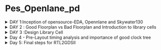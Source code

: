 # Pes_Openlane_pd
<details>
<summary>DAY 1:Inception of opensource-EDA, Opennlane and Skywater130</summary>
<br>
	
[](https://github.com/udayM-design/Pes_Openlane_pd)
#### Skywater-130 PDK

![image](https://github.com/udayM-design/Pes_Openlane_pd/assets/93391726/828dc501-b87a-4439-9fa1-ac94fd662d6b)
#### Invoking OpenLane
![image](https://github.com/udayM-design/Pes_Openlane_pd/assets/93391726/f3c211f1-4b0f-4774-ba75-e65627cabf3b)
```                        
flow.tcl is the file that contains the script to run the designs
```
#### Designs presnt in openalne and Heirarchy in a Design
![image](https://github.com/udayM-design/Pes_Openlane_pd/assets/93391726/994104a5-2bed-45e4-9d16-4a2058a484d6)
```
Src folder - Contains verilog files and sdc constraint files
Config.tcl files - Design specific configuration switches used by OpenLANE
```
#### Config file example content
![image](https://github.com/udayM-design/Pes_Openlane_pd/assets/93391726/1db112a3-658d-4c7d-80f9-8b7e1e3c251b)
### Prepare the design for the flow
![image](https://github.com/udayM-design/Pes_Openlane_pd/assets/93391726/bb81518c-69a6-478f-948c-62deeda86b34)
#### Synthesis
```
run_synthesis
```
![image](https://github.com/udayM-design/Pes_Openlane_pd/assets/93391726/0d19e7b4-4010-4bb4-8a54-a7ba66ddc7dc)
</details>

<details>
<summary>DAY 2 : Good Floorplan vs Bad Floorplan and Introduction to library cells</summary>
<br>

#### Floorplan

```
run_floorplan
```
![image](https://github.com/udayM-design/Pes_Openlane_pd/assets/93391726/30104183-7a5f-4283-9444-a341d498ae66)

Changes made in the config.tcl for floorplan purpose:

![image](https://github.com/udayM-design/Pes_Openlane_pd/assets/93391726/6e49ff78-1172-4c66-b2a2-81906c946da7)

Now in openlane, enter run_floorplan and the results will be updated at the runs folder

![image](https://github.com/udayM-design/Pes_Openlane_pd/assets/93391726/654df32b-fbcf-44c5-b46e-8287262dae73)

```
 magic -T /home/vsduser/Desktop/work/tools/openlane_working_dir/pdks/sky130A/libs.tech/magic/sky130A.tech lef read ../../tmp/merged.lef def read picorv32a.floorplan.def &
```

![image](https://github.com/udayM-design/Pes_Openlane_pd/assets/93391726/38d2ab84-c009-45ad-924b-2f54dddba8eb)

```
run_placement
```

![image](https://github.com/udayM-design/Pes_Openlane_pd/assets/93391726/63f6e5e4-0bd8-407b-9c10-25fabf38b0a3)
</details>


<details>
<summary>DAY 3 :Design Library Cell</summary>
<br>

#### Inverter Layout using Magic
```
git clone https://github.com/nickson-jose/vsdstdcelldesign.git
/Desktop/work/tools/openlane_working_dir/openlane/vsdstdcelldesign$ magic -T sky13A.tech sky130_inv.mag 
```
![day3_1](https://github.com/udayM-design/Pes_Openlane_pd/assets/93391726/3ca5df5d-a2f2-4467-8722-c8c353057d57)
![day3_2](https://github.com/udayM-design/Pes_Openlane_pd/assets/93391726/152829db-9b45-429d-9a79-f099779be2ea)

#### DRC Check
![Screenshot from 2023-09-16 21-37-22](https://github.com/udayM-design/Pes_Openlane_pd/assets/93391726/bfc82e43-3ca1-4178-a2e5-9d4ad476194e)

#### Extracting PEX to SPICE with MAGIC
![Screenshot from 2023-09-16 21-39-52](https://github.com/udayM-design/Pes_Openlane_pd/assets/93391726/c23cffc4-e40b-4185-b20d-1309b23cf6c8)
![Screenshot from 2023-09-16 21-41-28](https://github.com/udayM-design/Pes_Openlane_pd/assets/93391726/0b800af2-fe8e-45ca-a67b-332003af9512)

#### Grid Size
![Screenshot from 2023-09-16 21-44-24](https://github.com/udayM-design/Pes_Openlane_pd/assets/93391726/f28d6bae-7ad2-47e1-a978-79925720649b)

![Screenshot from 2023-09-16 21-44-38](https://github.com/udayM-design/Pes_Openlane_pd/assets/93391726/2d8f1392-be1d-46a2-91e2-31beb2aed309)

#### Modified Spice netlist
![Screenshot from 2023-09-16 21-46-37](https://github.com/udayM-design/Pes_Openlane_pd/assets/93391726/0026879d-8380-456d-a515-8e14fc45535d)
![Screenshot from 2023-09-16 21-47-25](https://github.com/udayM-design/Pes_Openlane_pd/assets/93391726/f8724ea2-5567-4b6b-bdff-0f311fd3b379)
![Screenshot from 2023-09-16 21-47-51](https://github.com/udayM-design/Pes_Openlane_pd/assets/93391726/f92fd164-047f-4f4a-9e6f-d43d123d5cd7)


```
The results obtained from the graph are :

    Rise Transition : 0.0395ns
    Fall transition : 0.0282ns
    Cell Rise delay : 0.03598ns
    Cell fall delay : 0.0483ns
```

</details>

<details>
<summary>Day 4 - Pre-Layout timing analysis and importance of good clock tree</summary>
<br>

#### Extraction of LEF
```
The track.info file can be found within the following directory path: ~/Desktop/work/tools/openlane_working_dir/pdks/sky130A/libs.tech/openlane/sky130fd_sc_hd/tracks.info
less track.info
```
![Screenshot from 2023-09-17 21-12-00](https://github.com/udayM-design/Pes_Openlane_pd/assets/93391726/c5924e71-705e-4a46-bc4f-aa016a42492f)

####  Setting grid values using above file info
```
grid 0.46um 0.34um 0.23um 0.17um
```
![Screenshot from 2023-09-17 21-13-43](https://github.com/udayM-design/Pes_Openlane_pd/assets/93391726/69ad4a51-cefa-467e-aac4-3659fe79a65d)

##### Layout view after setting grid info 
![Screenshot from 2023-09-17 21-14-52](https://github.com/udayM-design/Pes_Openlane_pd/assets/93391726/ace8162b-8276-4d6e-9a9e-4cc38a6b6bc8)

### LEF Generation
```
save sky130_vsdinv.mag
```
![Screenshot from 2023-09-17 21-16-43](https://github.com/udayM-design/Pes_Openlane_pd/assets/93391726/978a7939-d8f2-4adb-a786-b75411a9cfb5)
```
magic -T sky130A.tech sky130_vsdinv.mag &
```
![Screenshot from 2023-09-17 21-21-45](https://github.com/udayM-design/Pes_Openlane_pd/assets/93391726/1fff814a-8c91-4f3c-b2ec-2503c45a41c7)

```
lef write
```
![Screenshot from 2023-09-17 21-22-52](https://github.com/udayM-design/Pes_Openlane_pd/assets/93391726/3904bd70-f5fd-47e7-898c-01ca935aee28)

#### Plug the generated lef file into PICORV32a
```
vim sky130_vsdinv.lef
```
![Screenshot from 2023-09-17 21-24-27](https://github.com/udayM-design/Pes_Openlane_pd/assets/93391726/10081422-2ea8-48dc-961d-c3425ec3bd1d)

```
cp sky130_vsdinv.lef /home/vsduser/Desktop/work/tools/openlane_working_dir/designs/picorv32a/src/
cp sky130_fd_sc_hd__* /home/vsduser/Desktop/work/tools/openlane_working_dir/designs/picorv32a/src/
config.tcl

```
#####  to invoke openlane.
```
cd Desktop/work/tools/openlane_working_dir/openlane/
docker
./flow.tcl -interactive
```
![Screenshot from 2023-09-17 21-28-24](https://github.com/udayM-design/Pes_Openlane_pd/assets/93391726/a16b4c92-c679-44d4-8e1d-2b55ec2369e0)

##### Make sure the lef file is added
```
package require openlane 0.9
prep -design picorv32a -tag unique_timestamp -overwrite
set lefs [glob $::env(DESIGN_DIR)/src/*.lef]
add_lefs -src $lefs
run_synthesis
```
![Screenshot from 2023-09-17 21-29-43](https://github.com/udayM-design/Pes_Openlane_pd/assets/93391726/a0fda4a9-6750-406b-9f2a-656f45fcc690)

![Screenshot from 2023-09-17 21-30-11](https://github.com/udayM-design/Pes_Openlane_pd/assets/93391726/98c3b27a-85ab-4feb-9a09-0ffeb25527dc)
![Screenshot from 2023-09-17 21-30-38](https://github.com/udayM-design/Pes_Openlane_pd/assets/93391726/818005cf-1389-4e85-bcc3-c2079d4ac334)

#### We need to run run_synthesis again
![Screenshot from 2023-09-17 21-32-13](https://github.com/udayM-design/Pes_Openlane_pd/assets/93391726/c2f33386-170b-4a13-b635-bd18704a59b6)
![Screenshot from 2023-09-17 21-33-10](https://github.com/udayM-design/Pes_Openlane_pd/assets/93391726/4da0f663-f7b2-4372-aa19-4bd8c5c94395)
![Screenshot from 2023-09-17 21-33-35](https://github.com/udayM-design/Pes_Openlane_pd/assets/93391726/8b3a1276-5576-4b31-b8a9-e8846884175f)
##### Enable cell buffering & performing manual cell replacement on our WNS path with the OpenSTA tool
![Screenshot from 2023-09-17 21-34-22](https://github.com/udayM-design/Pes_Openlane_pd/assets/93391726/9cc6613c-f533-4371-94d7-c0bfd146acd6)

#### Optimize the fanout value with OpenLANE tool

![layout](https://github.com/udayM-design/Pes_Openlane_pd/assets/93391726/4a8c67a1-2a2e-4563-93e0-249196404ad0)

#### Post CTS- STA Analysis
```

    Launch OpenRoad.
    Load the LEF file from the "tmp" folder in your OpenLANE runs.
    Load the DEF file from the CTS results.
    Create and save the .db database file.
    Load the generated .db file.
    Read the CTS-generated Verilog file.
    Import both the minimum and maximum liberty files.
    Define clock domains.
    Generate timing reports to analyze the design further.
```
![Screenshot from 2023-09-17 21-37-28](https://github.com/udayM-design/Pes_Openlane_pd/assets/93391726/19301d08-9fb9-474f-8c9c-fad0eeba1275)
![Screenshot from 2023-09-17 21-37-51](https://github.com/udayM-design/Pes_Openlane_pd/assets/93391726/e3ba11b0-4f35-4922-8b6b-c8d9a61afd25)
![Screenshot from 2023-09-17 21-38-12](https://github.com/udayM-design/Pes_Openlane_pd/assets/93391726/20f11e18-4d73-4080-8c0f-451110e30d26)
![Screenshot from 2023-09-17 21-39-20](https://github.com/udayM-design/Pes_Openlane_pd/assets/93391726/5d366276-c692-4a79-8ee7-d34fa47aef29)
![Screenshot from 2023-09-17 21-39-44](https://github.com/udayM-design/Pes_Openlane_pd/assets/93391726/bd5c52e7-f9b6-4552-9a7b-9d36dda60862)
![Screenshot from 2023-09-17 21-40-14](https://github.com/udayM-design/Pes_Openlane_pd/assets/93391726/c77afc34-c442-4862-b4bf-da90f6feb657)
![Screenshot from 2023-09-17 21-40-56](https://github.com/udayM-design/Pes_Openlane_pd/assets/93391726/bca43d61-a3be-4dae-9ba8-4e0de9ace839)
</details>

<details>
<summary>Day 5: Final steps for RTL2GDSII</summary>
<br>

##### Power Distribution Network
After generating the clock tree network and verifying post-routing STA checks, we're ready to generate the power distribution network (PDN) in OpenLANE. The PDN feature within OpenLANE will create:

  1. A power ring that spans the entire core.
  2. A power halo, which is local to any preplaced cells.
  3. Power straps, facilitating power distribution to the center of the chip.
  4. Power rails dedicated to the standard cells.

![Screenshot from 2023-09-17 21-50-26](https://github.com/udayM-design/Pes_Openlane_pd/assets/93391726/726fcaab-1ef8-4b93-8551-264ca19a968a)

##### Global and Detailed Routing
OpenLANE employs TritonRoute as the routing engine for physical design implementation, involving two key stages:

   1. Global Routing: This phase generates routing guides for interconnects, defining the layers and locations on the chip for each net.
   2. Detailed Routing: Metal traces are incrementally placed following the routing guides to physically implement the interconnects.

In case of persistent Design Rule Check (DRC) errors after routing, users have two options:
 1.Re-run routing with higher Quality of Results (QoR) settings.
 2. Manually address and correct specific DRC errors mentioned in the TritonRoute-generated "tritonRoute.drc" file.
    
##### SPEF Extraction
```
cd ~/Desktop/work/tools/SPEFEXTRACTOR
python3 main.py <path to merged.lef in tmp> <path to def in routing>
```
The SPEF file will be generated in the same location as the DEF file.
</details>
